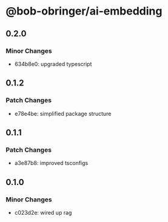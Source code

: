 # @bob-obringer/ai-embedding

## 0.2.0

### Minor Changes

- 634b8e0: upgraded typescript

## 0.1.2

### Patch Changes

- e78e4be: simplified package structure

## 0.1.1

### Patch Changes

- a3e87b8: improved tsconfigs

## 0.1.0

### Minor Changes

- c023d2e: wired up rag
